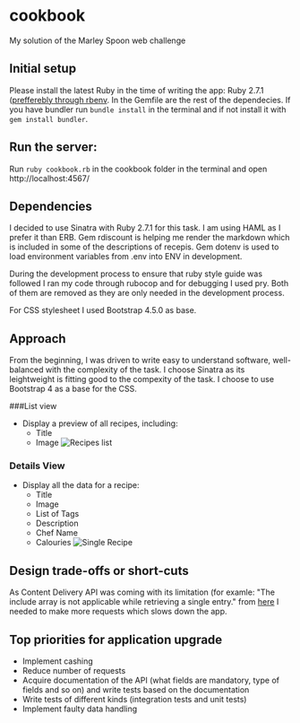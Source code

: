 # cookbook
My solution of the Marley Spoon web challenge

## Initial setup
Please install the latest Ruby in the time of writing the app: Ruby 2.7.1 ([prefferebly through rbenv](https://github.com/rbenv/rbenv). 
In the Gemfile are the rest of the dependecies. If you have bundler run `bundle install` in the terminal and if not install it with `gem install bundler`.

## Run the server:
Run `ruby cookbook.rb` in the cookbook folder in the terminal and open http://localhost:4567/ 

## Dependencies
I decided to use Sinatra with Ruby 2.7.1 for this task. 
I am using HAML as I prefer it than ERB.
Gem rdiscount is helping me render the markdown which is included in some of the descriptions of recepis. 
Gem dotenv is used to load environment variables from .env into ENV in development.

During the development process to ensure that ruby style guide was followed I ran my code through rubocop and for debugging I used pry. Both of them are removed as they are only needed in the development process. 

For CSS stylesheet I used Bootstrap 4.5.0 as base.

## Approach
From the beginning, I was driven to write easy to understand software, well-balanced with the complexity of the task.
I choose Sinatra as its leightweight is fitting good to the compexity of the task. I choose to use Bootstrap 4 as a base for the CSS. 

###List view
- Display a preview of all recipes, including:
  - Title
  - Image
![Recipes list](https://lh3.googleusercontent.com/pw/ACtC-3dQmSX8dzpCqUdxqgAOxscLwxw5U22cmoM7rL5Toha00auzbqFdDH7gOpo_R6GQD25YcWWHBe0KjxW1Eb9iYr_-Ee383XgzClgOnvTdPdtgXRxcIdsGatMbbVV5rNuGX1q1hLAeqUT_h9HdXaEbi6mVZw=w2160-h1046-no?authuser=0)
### Details View
- Display all the data for a recipe:
  - Title
  - Image
  - List of Tags
  - Description
  - Chef Name
  - Calouries
![Single Recipe](https://lh3.googleusercontent.com/pw/ACtC-3fmIWch_QA0UjPQwTBSq83ffNY1Zf14n3PhTAUj4Ta47mmgxEcfCwJIwVdRbBOowrQY5K0-w-Q9L064kzPBcvSGG5Xf6yRPRNhKz-rSmsE-H_w-3NSMYdN2MGyCO_su21gIJvKRszMC25EqjeXymm8qPg=w2160-h1040-no?authuser=0)

## Design trade-offs or short-cuts
As Content Delivery API was coming with its limitation (for examle: "The include array is not applicable while retrieving a single entry." from [here](https://www.contentful.com/developers/docs/references/content-delivery-api/#/reference/entries/entry) I needed to make more requests which slows down the app.

## Top priorities for application upgrade
- Implement cashing
- Reduce number of requests
- Acquire documentation of the API (what fields are mandatory, type of fields and so on) and write tests based on the documentation
- Write tests of different kinds (integration tests and unit tests)
- Implement faulty data handling


